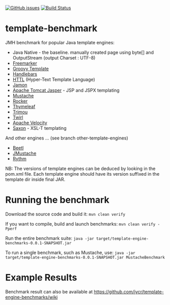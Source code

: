 [![GitHub issues](https://img.shields.io/github/issues/jycr/template-engine-benchmarks.svg)](https://github.com/jycr/template-engine-benchmarks/issues)
[![Build Status](https://travis-ci.org/jycr/template-engine-benchmarks.svg?branch=master)](https://travis-ci.org/jycr/template-engine-benchmarks)

template-benchmark
================

JMH benchmark for popular Java template engines:

* Java Native - the baseline. manually created page using byte[] and OutputStream (output Charset : UTF-8)
* [Freemarker](http://freemarker.org/)
* [Groovy Template](http://docs.groovy-lang.org/latest/html/documentation/template-engines.html)
* [Handlebars](https://github.com/jknack/handlebars.java)
* [HTTL](http://httl.github.io/en/) (Hyper-Text Template Language) 
* [Jamon](http://www.jamon.org)
* [Apache Tomcat Jasper](https://tomcat.apache.org/tomcat-8.5-doc/jasper-howto.html) - JSP and JSPX templating
* [Mustache](https://github.com/spullara/mustache.java)
* [Rocker](https://github.com/fizzed/rocker)
* [Thymeleaf](http://www.thymeleaf.org/)
* [Trimou](http://trimou.org/)
* [Twirl](https://github.com/playframework/twirl)
* [Apache Velocity](https://velocity.apache.org/)
* [Saxon](http://saxon.sourceforge.net/) - XSL-T templating


And other engines ... (see branch other-template-engines)

* [Beetl](http://ibeetl.com/guide/beetl.html)
* [JMustache ](https://github.com/samskivert/jmustache)
* [Rythm](http://rythmengine.org/)

NB: The versions of template engines can be deduced by looking in the pom.xml file.
Each template engine should have its version suffixed in the template dir inside final JAR.

Running the benchmark
======================


Download the source code and build it:
`mvn clean verify`

If you want to compile, build and launch benchmarks:
`mvn clean verify -Pperf`

Run the entire benchmark suite:
`java -jar target/template-engine-benchmarks-0.0.1-SNAPSHOT.jar`

To run a single benchmark, such as Mustache, use:
`java -jar target/template-engine-benchmarks-0.0.1-SNAPSHOT.jar MustacheBenchmark`

Example Results
===============

Benchmark result can also be available at https://github.com/jycr/template-engine-benchmarks/wiki
